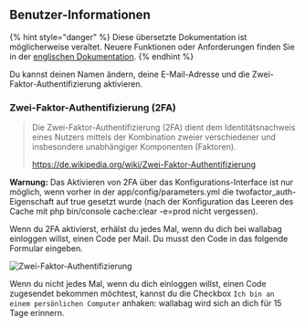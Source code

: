 Benutzer-Informationen
----------------------

{% hint style="danger" %}
Diese übersetzte Dokumentation ist möglicherweise veraltet. Neuere Funktionen oder Anforderungen finden Sie in der [englischen Dokumentation](https://doc.wallabag.org/en/).
{% endhint %}

Du kannst deinen Namen ändern, deine E-Mail-Adresse und die
Zwei-Faktor-Authentifizierung aktivieren.

### Zwei-Faktor-Authentifizierung (2FA)

> Die Zwei-Faktor-Authentifizierung (2FA) dient dem Identitätsnachweis
> eines Nutzers mittels der Kombination zweier verschiedener und
> insbesondere unabhängiger Komponenten (Faktoren).
>
> <https://de.wikipedia.org/wiki/Zwei-Faktor-Authentifizierung>

**Warnung:** Das Aktivieren von 2FA über das Konfigurations-Interface
ist nur möglich, wenn vorher in der app/config/parameters.yml die
twofactor\_auth-Eigenschaft auf true gesetzt wurde (nach der
Konfiguration das Leeren des Cache mit
php bin/console cache:clear -e=prod nicht vergessen).

Wenn du 2FA aktivierst, erhälst du jedes Mal, wenn du dich bei wallabag
einloggen willst, einen Code per Mail. Du musst den Code in das folgende
Formular eingeben.

![Zwei-Faktor-Authentifizierung](../../../img/user/2FA_form.png)

Wenn du nicht jedes Mal, wenn du dich einloggen willst, einen Code
zugesendet bekommen möchtest, kannst du die Checkbox
`Ich bin an einem persönlichen Computer` anhaken: wallabag wird sich an
dich für 15 Tage erinnern.
